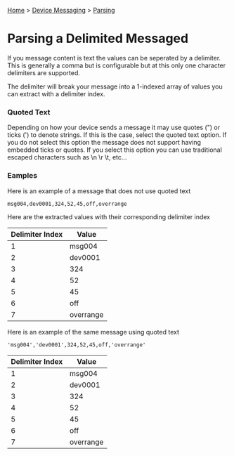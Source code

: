 ﻿[Home](../../Index.md) > [Device Messaging](../Index.md) > [Parsing](Index.md)

# Parsing a Delimited Messaged

If you message content is text the values can be seperated by a delimiter.  This is generally a comma but is configurable but at this only one character delimiters are supported.

The delimiter will break your message into a 1-indexed array of values you can extract with a delimiter index.

### Quoted Text

Depending on how your device sends a message it may use quotes (") or ticks (') to denote strings.  If this is the case, select the quoted text option.  If you do not select this option the message does not support having embedded ticks or quotes.  If you select this option you can use traditional escaped characters such as \n \r \t, etc...


### Eamples
Here is an example of a message that does not use quoted text

`msg004,dev0001,324,52,45,off,overrange`

Here are the extracted values with their corresponding delimiter index

| Delimiter Index | Value      |
| --------------- | ---------- |
|               1 |  msg004    |
|               2 |  dev0001   |
|               3 |  324       |
|               4 |  52        |
|               5 |  45        |
|               6 |  off       |
|               7 |  overrange |


Here is an example of the same message using quoted text

`'msg004','dev0001',324,52,45,off,'overrange'`

| Delimiter Index | Value      |
| --------------- | ---------- |
|               1 |  msg004    |
|               2 |  dev0001   |
|               3 |  324       |
|               4 |  52        |
|               5 |  45        |
|               6 |  off       |
|               7 |  overrange |



